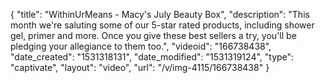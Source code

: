 {
    "title": "WithinUrMeans - Macy's July Beauty Box",
    "description": "This month we're saluting some of our 5-star rated products, including shower gel, primer and more. Once you give these best sellers a try, you'll be pledging your allegiance to them too.",
    "videoid": "166738438",
    "date_created": "1531318131",
    "date_modified": "1531319124",
    "type": "captivate",
    "layout": "video",
    "url": "\/v\/img-4115\/166738438"
}